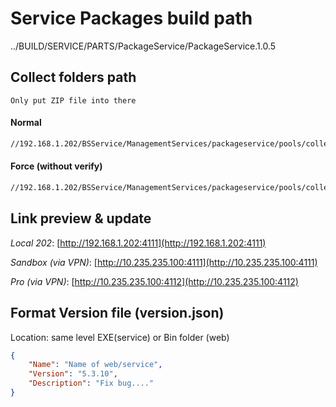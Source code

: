# Service Packages build path

../BUILD/SERVICE/PARTS/PackageService/PackageService.1.0.5

## Collect folders path

`Only put ZIP file into there`

#### Normal

```sh
//192.168.1.202/BSService/ManagementServices/packageservice/pools/collect/[service/web]
```

#### Force (without verify)

```sh
//192.168.1.202/BSService/ManagementServices/packageservice/pools/collect-force/[service/web]
```

## Link preview & update

*Local 202*: [http://192.168.1.202:4111](http://192.168.1.202:4111) 

*Sandbox (via VPN)*: [http://10.235.235.100:4111](http://10.235.235.100:4111)

*Pro (via VPN)*: [http://10.235.235.100:4112](http://10.235.235.100:4112)

## Format Version file (version.json)

Location: same level EXE(service) or Bin folder (web)

```json
{
    "Name": "Name of web/service",
    "Version": "5.3.10",
    "Description": "Fix bug...."
}
```